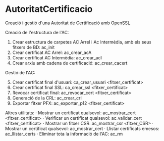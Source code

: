 # AutoritatCertificacio

Creació i gestió d'una Autoritat de Certificació amb OpenSSL

Creació de l'estructura de l'AC:

1. Crear estructura de carpetes AC Arrel i Ac Intermèdia, amb els seus fitxers de BD: ac_init
2. Crear certificat AC Arrel: ac_crear_acA
3. Crear certificat AC Intermèdia: ac_crear_acI
4. Crear arxiu amb cadena de certificació: ac_crear_cacert

Gestió de l'AC:

5. Crear certificat final d'usuari: ca_crear_usuari <fitxer_certificat>
6. Crear certificat final SSL: ca_crear_ssl <fitxer_certificat>
7. Revocar certificat final: ac_revocar_cert <fitxer_certificat>
8. Generació de la CRL: ac_crear_crl
9. Exportar fitxer PFX: ac_exportar_p12 <fitxer_certificat>

Altres utilitats:
· Mostrar un certificat qualsevol: ac_mostrar_cert <fitxer_certificat>
· Verificar un certificat qualsevol: ac_validar_cert <fitxer_certificat>
· Mostrar un fitxer CSR: ac_mostrar_csr <fitxer_CSR>
· Mostrar un certificat qualsevol: ac_mostrar_cert <fitxer>
· Llistar certificats emesos: ac_llistar_certs
· Eliminar tota la informació de l'AC: ac_rm

